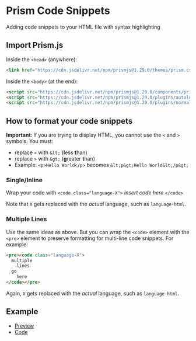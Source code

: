 # Prism Code Snippets

Adding code snippets to your HTML file with syntax highlighting

## Import Prism.js

Inside the `<head>` (anywhere):

```html
<link href="https://cdn.jsdelivr.net/npm/prismjs@1.29.0/themes/prism.css" rel="stylesheet" /> 
```

Inside the `<body>` (at the end):

```html
<script src="https://cdn.jsdelivr.net/npm/prismjs@1.29.0/components/prism-core.min.js"></script>
<script src="https://cdn.jsdelivr.net/npm/prismjs@1.29.0/plugins/autoloader/prism-autoloader.min.js"></script>
<script src="https://cdn.jsdelivr.net/npm/prismjs@1.29.0/plugins/normalize-whitespace/prism-normalize-whitespace.min.js"></script>
```


## How to format your code snippets

**Important**: If you are trying to display HTML, you cannot use the `<` and `>` symbols. You must:
* replace `<` with `&lt;` (**l**ess **t**han)
* replace `>` with `&gt;` (**g**reater **t**han)
* Example: `<p>Hello World</p>` becomes `&lt;p&gt;Hello World&lt;/p&gt;`

### Single/Inline

Wrap your code with `<code class="language-X">` _insert code here_ `</code>`

Note that `X` gets replaced with the _actual_ language, such as `language-html`.

### Multiple Lines

Use the same ideas as above. But you can wrap the `<code>` element with the `<pre>` element to preserve formatting for multi-line code snippets. For example:

```html
<pre><code class="language-X">
  multiple
    lines 
  go
    here
</code></pre>
```

Again, `X` gets replaced with the _actual_ language, such as `language-html`.

## Example

* [Preview](https://hstatsep.github.io/other/prism)
* [Code](index.html)
